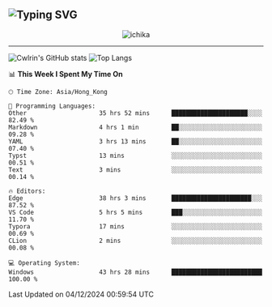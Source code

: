 ![Typing SVG](https://readme-typing-svg.demolab.com?font=Jost&size=24&pause=1000&color=7799EE&vCenter=true&multiline=true&random=false&width=435&height=100&lines=Hi+there;I'm+Sakurakouji+Nanaha;You+can+also+tell+me+Cwlrin%E2%98%86)
---
<p align="center">
  <img src="https://image.cwlrin.wiki/images/2024/11/09/1000015899.md.png" alt="ichika" border="0" />
</p>

---
![Cwlrin's GitHub stats](https://github-readme-stats.vercel.app/api?username=cwlrin&show_icons=true&theme=buefy)
![Top Langs](https://github-readme-stats.vercel.app/api/top-langs/?username=cwlrin&layout=compact&hide=html,css)

<!--START_SECTION:waka-->
📊 **This Week I Spent My Time On** 

```text
🕑︎ Time Zone: Asia/Hong_Kong

💬 Programming Languages: 
Other                    35 hrs 52 mins      █████████████████████░░░░   82.49 % 
Markdown                 4 hrs 1 min         ██░░░░░░░░░░░░░░░░░░░░░░░   09.28 % 
YAML                     3 hrs 13 mins       ██░░░░░░░░░░░░░░░░░░░░░░░   07.40 % 
Typst                    13 mins             ░░░░░░░░░░░░░░░░░░░░░░░░░   00.51 % 
Text                     3 mins              ░░░░░░░░░░░░░░░░░░░░░░░░░   00.14 % 

🔥 Editors: 
Edge                     38 hrs 3 mins       ██████████████████████░░░   87.52 % 
VS Code                  5 hrs 5 mins        ███░░░░░░░░░░░░░░░░░░░░░░   11.70 % 
Typora                   17 mins             ░░░░░░░░░░░░░░░░░░░░░░░░░   00.69 % 
CLion                    2 mins              ░░░░░░░░░░░░░░░░░░░░░░░░░   00.08 % 

💻 Operating System: 
Windows                  43 hrs 28 mins      █████████████████████████   100.00 % 
```


 Last Updated on 04/12/2024 00:59:54 UTC
<!--END_SECTION:waka-->
